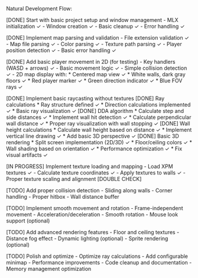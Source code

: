 Natural Development Flow:

[DONE] Start with basic project setup and window management
    - MLX initialization ✓
    - Window creation ✓
    - Basic cleanup ✓
    - Error handling ✓

[DONE] Implement map parsing and validation
    - File extension validation ✓
    - Map file parsing ✓
    - Color parsing ✓
    - Texture path parsing ✓
    - Player position detection ✓
    - Basic error handling ✓

[DONE] Add basic player movement in 2D (for testing)
    - Key handlers (WASD + arrows) ✓
    - Basic movement logic ✓
    - Simple collision detection ✓
    - 2D map display with:
        * Centered map view ✓
        * White walls, dark gray floors ✓
        * Red player marker ✓
        * Green direction indicator ✓
        * Blue FOV rays ✓

[DONE] Implement basic raycasting without textures
    [DONE] Ray calculations
        * Ray structure defined ✓
        * Direction calculations implemented ✓
        * Basic ray visualization ✓
    [DONE] DDA algorithm
        * Calculate step and side distances ✓
        * Implement wall hit detection ✓
        * Calculate perpendicular wall distance ✓
        * Proper ray visualization with wall stopping ✓
    [DONE] Wall height calculations
        * Calculate wall height based on distance ✓
        * Implement vertical line drawing ✓
        * Add basic 3D perspective ✓
    [DONE] Basic 3D rendering
        * Split screen implementation (2D/3D) ✓
        * Floor/ceiling colors ✓
        * Wall shading based on orientation ✓
        * Performance optimization ✓
        * Fix visual artifacts ✓

[IN PROGRESS] Implement texture loading and mapping
    - Load XPM textures ✓
    - Calculate texture coordinates ✓
    - Apply textures to walls ✓
    - Proper texture scaling and alignment [DOUBLE CHECK]

[TODO] Add proper collision detection
    - Sliding along walls
    - Corner handling
    - Proper hitbox
    - Wall distance buffer

[TODO] Implement smooth movement and rotation
    - Frame-independent movement
    - Acceleration/deceleration
    - Smooth rotation
    - Mouse look support (optional)

[TODO] Add advanced rendering features
    - Floor and ceiling textures
    - Distance fog effect
    - Dynamic lighting (optional)
    - Sprite rendering (optional)

[TODO] Polish and optimize
    - Optimize ray calculations
    - Add configurable minimap
    - Performance improvements
    - Code cleanup and documentation
    - Memory management optimization
